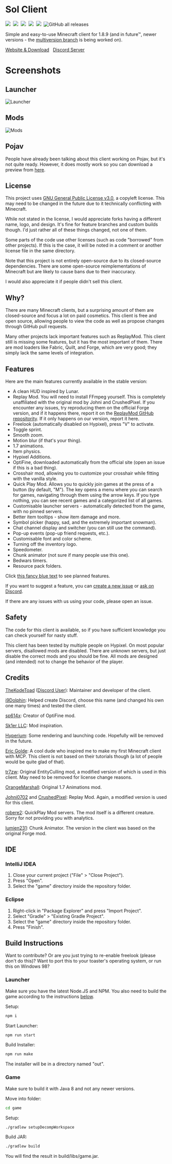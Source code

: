 # Sol Client


<a href="https://github.com/Sol-Client/Client/actions/workflows/build.yml"><img src="https://img.shields.io/github/workflow/status/Sol-Client/Client/build?style=for-the-badge&logo=github&logoColor=white"/></a>&nbsp;
<img src="https://img.shields.io/static/v1?label=you%20didn%27t&message=ask%20for%20this&color=blue&style=for-the-badge"/>&nbsp;
<img src="https://img.shields.io/static/v1?label=minecraft&message=1.8.9&color=brightgreen&style=for-the-badge"/>&nbsp;
<a href="https://discord.gg/TSAkhgXNbK"><img src="https://img.shields.io/discord/886561982872977408?color=5662F6&label=chat&logo=discord&logoColor=white&style=for-the-badge"/></a>&nbsp;
<img src="https://img.shields.io/static/v1?label=Contributions&message=Welcome&color=brightgreen&style=for-the-badge"/>&nbsp;
![GitHub all releases](https://img.shields.io/github/downloads/Sol-Client/Client/total?label=Downloads&style=for-the-badge)&nbsp;

Simple and easy-to-use Minecraft client for 1.8.9 (and in future™, newer versions - the [multiversion branch](https://github.com/Sol-Client/Client/tree/dev/multiversion) is being worked on).

[Website & Download](https://sol-client.github.io)&nbsp;&nbsp;
[Discord Server](https://discord.gg/TSAkhgXNbK)

# Screenshots

## Launcher
![Launcher](./assets/screenshots/Launcher.png)

## Mods
![Mods](./assets/screenshots/Mods.png)

## Pojav
People have already been talking about this client working on Pojav, but it's not quite ready.
However, it does mostly work so you can download a preview from [here](https://github.com/Sol-Client/Installer/releases).

## License
This project uses [GNU General Public License v3.0](LICENSE), a copyleft license. This may need to be changed in the future due to it technically conflicting with Minecraft.

While not stated in the license, I would appreciate forks having a different name, logo, and design. It's fine for feature branches and custom builds though. I'd just rather all of these things changed, not one of them.

Some parts of the code use other licenses (such as code "borrowed" from other projects). If this is the case, it will be noted in a comment or another license file in the same directory.

Note that this project is not entirely open-source due to its closed-source dependencies. There are some open-source reimplementations of Minecraft but are likely to cause bans due to their inaccuracy.

I would also appreciate it if people didn't sell this client.

## Why?
There are many Minecraft clients, but a surprising amount of them are closed-source and focus a lot on paid cosmetics. This client is free and open source, allowing people to view the code as well as propose changes through GitHub pull requests.

Many other projects lack important features such as ReplayMod. This client still is missing some features, but it has the most important of them. There are mod loaders like Fabric, Quilt, and Forge, which are very good; they simply lack the same levels of integration.

## Features

Here are the main features currently available in the stable version:

- A clean HUD inspired by Lunar.
- Replay Mod. You will need to install FFmpeg yourself. This is completely unaffiliated with the original mod by Johni and CrushedPixel. If you encounter any issues, try reproducing them on the official Forge version, and if it happens there, report it on the [ReplayMod GitHub repositority](https://github.com/ReplayMod/ReplayMod). If it only happens on our version, report it here.
- Freelook (automatically disabled on Hypixel), press "V" to activate.
- Toggle sprint.
- Smooth zoom.
- Motion blur (if that's your thing).
- 1.7 animations.
- Item physics.
- Hypixel Additions.
- OptiFine, downloaded automatically from the official site (open an issue if this is a bad thing).
- Crosshair mod, allowing you to customize your crosshair while fitting with the vanilla style.
- Quick Play Mod. Allows you to quickly join games at the press of a button (by default, "M"). The key opens a menu where you can search for games, navigating through them using the arrow keys. If you type nothing, you can see recent games and a categorized list of all games.
- Customisable launcher servers - automatically detected from the game, with no pinned servers.
- Better item tooltips - show item damage and more.
- Symbol picker (happy, sad, and the extremely important snowman).
- Chat channel display and switcher (you can still use the command).
- Pop-up events (pop-up friend requests, etc.).
- Customisable font and color scheme.
- Turning off the inventory logo.
- Speedometer.
- Chunk animator (not sure if many people use this one).
- Bedwars timers.
- Resource pack folders.

Click [this fancy blue text](https://github.com/Sol-Client/Client/projects/1) to see planned features.

If you want to suggest a feature, you can [create a new issue](https://github.com/Sol-Client/Client/issues/new) or [ask on Discord](https://discord.gg/TSAkhgXNbK).

If there are any issues with us using your code, please open an issue.

## Safety
The code for this client is available, so if you have sufficient knowledge you can check yourself for nasty stuff.

This client has been tested by multiple people on Hypixel. On most popular servers, disallowed mods are disabled. There are unknown servers, but just disable the correct mods and you should be fine. All mods are designed (and intended) not to change the behavior of the player.

## Credits
[TheKodeToad](https://github.com/TheKodeToad) ([Discord User](https://discord.com/users/706152404072267788)): Maintainer and developer of the client.

[i9Dolphin](https://github.com/i9Dolphin): Helped create Discord, choose this name (and changed his own one many times) and tested the client.

[sp614x](https://github.com/sp614x): Creator of OptiFine mod.

[Sk1er LLC](https://github.com/Sk1erLLC): Mod inspiration.

[Hyperium](https://github.com/HyperiumClient/Hyperium): Some rendering and launching code. Hopefully will be removed in the future.

[Eric Golde](https://www.youtube.com/c/egold555): A cool dude who inspired me to make my first Minecraft client with MCP. This client is not based on their tutorials though (a lot of people would be quite glad of that).

[tr7zw](https://github.com/tr7zw/EntityCulling): Original EntityCulling mod, a modified version of which is used in this client. May need to be removed for license change reasons.

[OrangeMarshall](https://namemc.com/profile/OrangeMarshall.1): Original 1.7 Animations mod.

[Johni0702](https://github.com/Johni0702) and [CrushedPixel](https://github.com/CrushedPixel): Replay Mod. Again, a modified version is used for this client.

[robere2](https://github.com/robere2): QuickPlay Mod servers. The mod itself is a different creature. Sorry for not providing you with analytics.

[lumien231](https://github.com/lumien231): Chunk Animator. The version in the client was based on the original Forge mod.

## IDE
### IntelliJ IDEA

1. Close your current project ("File" > "Close Project").
2. Press "Open".
3. Select the "game" directory inside the repository folder.

### Eclipse

1. Right-click in "Package Explorer" and press "Import Project".
2. Select "Gradle" > "Existing Gradle Project".
3. Select the "game" directory inside the repository folder.
4. Press "Finish".

## Build Instructions

Want to contribute? Or are you just trying to re-enable freelook (please don't do this)? Want to port this to your toaster's operating system, or run this on Windows 98?

### Launcher

Make sure you have the latest Node.JS and NPM. You also need to build the game according to the instructions [below](#game).

Setup:
```sh
npm i
```

Start Launcher:
```sh
npm run start
```

Build Installer:
```sh
npm run make
```
The installer will be in a directory named "out".

### Game

Make sure to build it with Java 8 and not any newer versions.

Move into folder:
```sh
cd game
```

Setup:
```sh
./gradlew setupDecompWorkspace
```

Build JAR:
```sh
./gradlew build
```
You will find the result in build/libs/game.jar.

